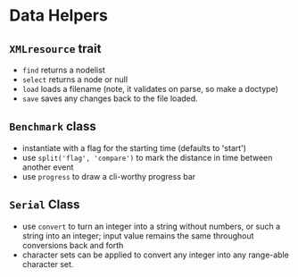 # Data Helpers

## `XMLresource` trait

- `find` returns a nodelist
- `select` returns a node or null
- `load` loads a filename (note, it validates on parse, so make a doctype)
- `save` saves any changes back to the file loaded.

## `Benchmark` class

- instantiate with a flag for the starting time (defaults to 'start')
- use `split('flag', 'compare')` to mark the distance in time between another event
- use `progress` to draw a cli-worthy progress bar

## `Serial` Class

- use `convert` to turn an integer into a string without numbers, or such a string into an integer; input value remains the same throughout conversions back and forth
- character sets can be applied to convert any integer into any range-able character set.
